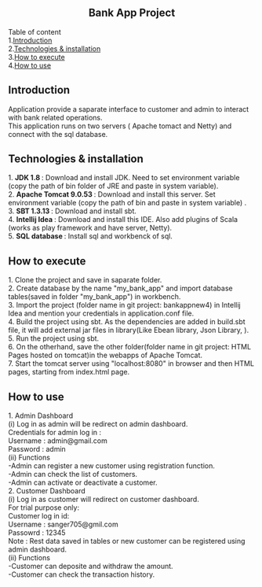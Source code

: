 <h2 align="center"> Bank App Project </h2>

Table of content<br>
1.<a href="#introduction">Introduction</a><br>
2.<a href="#technologies">Technologies & installation</a><br>
3.<a href="#execute">How to execute </a><br>
4.<a href="#use">How to use</a><br>


<div id="introduction">
<h2>Introduction </h2>
Application provide a saparate interface to customer and admin to interact with bank related operations. <br>
This application runs on two servers ( Apache tomact and Netty) and connect with the sql database.<br>
</div>

<div id="technologies">
<h2>Technologies & installation</h2>
1. <b>JDK 1.8 </b>: Download and install JDK. Need to set environment variable (copy the path of bin folder of JRE and paste in system variable).<br>
2. <b>Apache Tomcat 9.0.53 </b> : Download and install this server. Set environment variable (copy the path of bin and paste in system variable) .<br> 
3. <b>SBT 1.3.13 </b>: Download and install sbt.<br>
4. <b>Intellij Idea </b> : Download and install this IDE. Also add plugins of Scala (works as play framework and have server, Netty).<br> 
5. <b>SQL database </b> : Install sql and workbenck of sql.<br>
</div>

<div id="execute">
<h2> How to execute </h2>
1. Clone the project and save in saparate folder. <br>
2. Create database by the name "my_bank_app" and import database tables(saved in folder "my_bank_app") in workbench. <br>
3. Import the project (folder name in git project: bankappnew4) in Intellij Idea and mention your credentials in application.conf file.<br>
4. Build the project using sbt. As the dependencies are added in build.sbt file, it will add external jar files in library(Like Ebean library, Json Library, ). <br>
5. Run the project using sbt.<br>
6. On the otherhand, save the other folder(folder name in git project: HTML Pages hosted on tomcat)in the webapps of Apache Tomcat.<br>
7. Start the tomcat server using "localhost:8080" in browser and then HTML pages, starting from index.html page.  <br>
</div>

<div id="use">
<h2> How to use </h2>
1. Admin Dashboard <br>
(i)  Log in as admin will be redirect on admin dashboard.<br>
     Credentials for admin log in : <br>
     Username : admin@gmail.com <br>
     Password : admin <br>
(ii) Functions <br>
	-Admin can register a new customer using registration function.<br>
	-Admin can check the list of customers.<br>
	-Admin can activate or deactivate a customer.<br>
2. Customer Dashboard<br>
(i)  Log in as customer will redirect on customer dashboard.<br>
     For trial purpose only: <br>
     Customer log in id: <br>
     Username : sanger705@gmil.com <br>
     Passowrd : 12345 <br>
     Note : Rest data saved in tables or new customer can be registered using admin dashboard. <br>
(ii) Functions<br>
	-Customer can deposite and withdraw the amount.<br>
	-Customer can check the transaction history.<br>
  </div> 

